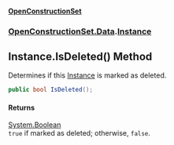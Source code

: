 #### [OpenConstructionSet](index.md 'index')
### [OpenConstructionSet.Data](index.md#OpenConstructionSet_Data 'OpenConstructionSet.Data').[Instance](XoCYM4Zu_75pHW5Xla9kmw.md 'OpenConstructionSet.Data.Instance')
## Instance.IsDeleted() Method
Determines if this [Instance](XoCYM4Zu_75pHW5Xla9kmw.md 'OpenConstructionSet.Data.Instance') is marked as deleted.  
```csharp
public bool IsDeleted();
```
#### Returns
[System.Boolean](https://docs.microsoft.com/en-us/dotnet/api/System.Boolean 'System.Boolean')  
`true` if marked as deleted; otherwise, `false`.
